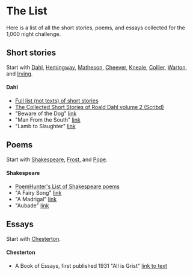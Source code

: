 # The List
Here is a list of all the short stories, poems, and essays collected for the 1,000 night challenge.

## Short stories
Start with [Dahl](http://en.wikipedia.org/wiki/Roald_Dahl), [Hemingway](http://en.wikipedia.org/wiki/Hemingway), [Matheson](http://en.wikipedia.org/wiki/Richard_Matheson), [Cheever](http://en.wikipedia.org/wiki/John_Cheever), [Kneale](http://en.wikipedia.org/wiki/Nigel_Kneale), [Collier](http://en.wikipedia.org/wiki/John_Collier_%28writer%29), [Warton](http://en.wikipedia.org/wiki/Edith_Wharton), and [Irving](http://en.wikipedia.org/wiki/Washington_Irving).

#### Dahl
- [Full list (not texts) of short stories](http://www.roalddahlfans.com/shortstories.php)
- [The Collected Short Stories of Roald Dahl volume 2 (Scribd)](http://www.scribd.com/doc/15666439/The-Collected-Short-Stories-of-Roald-Dahl-Volume-2-Roald-Dahl)
- "Beware of the Dog" [link](http://www.classicshorts.com/stories/botd.html)
- "Man From the South" [link](http://www.classicshorts.com/stories/south.html)
- "Lamb to Slaughter" [link](http://www.classicshorts.com/stories/lamb.html)

## Poems
Start with [Shakespeare](http://en.wikipedia.org/wiki/William_Shakespeare), [Frost](http://en.wikipedia.org/wiki/Robert_Frost), and [Pope](http://en.wikipedia.org/wiki/Alexander_Pope).

#### Shakespeare
- [PoemHunter's List of Shakespeare poems](http://www.poemhunter.com/william-shakespeare/)
- "A Fairy Song" [link](http://www.poemhunter.com/poem/a-fairy-song/)
- "A Madrigal" [link](http://www.poemhunter.com/poem/a-madrigal-2/)
- "Aubade" [link](http://www.poemhunter.com/poem/aubade-2/)

## Essays
Start with [Chesterton](https://en.wikipedia.org/wiki/G._K._Chesterton).

#### Chesterton
- A Book of Essays, first published 1931 "All is Grist" [link to text](http://www.cse.dmu.ac.uk/~mward/gkc/books/GKC_All_is_Grist.html)
